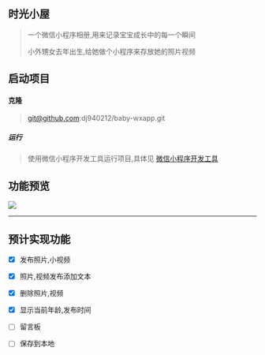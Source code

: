 ## 时光小屋

> 一个微信小程序相册,用来记录宝宝成长中的每一个瞬间
>
> 小外甥女去年出生,给她做个小程序来存放她的照片视频

## 启动项目
#### 克隆

> git@github.com:dj940212/baby-wxapp.git

##### 运行

> 使用微信小程序开发工具运行项目,具体见 [微信小程序开发工具](https://mp.weixin.qq.com/debug/wxadoc/dev/devtools/devtools.html)

## 功能预览

![](http://ovs5x36k4.bkt.clouddn.com/wxapp.jpg)

----

## 预计实现功能

- [x] 发布照片,小视频

- [x] 照片,视频发布添加文本

- [x] 删除照片,视频

- [x] 显示当前年龄,发布时间

- [ ] 留言板

- [ ] 保存到本地

